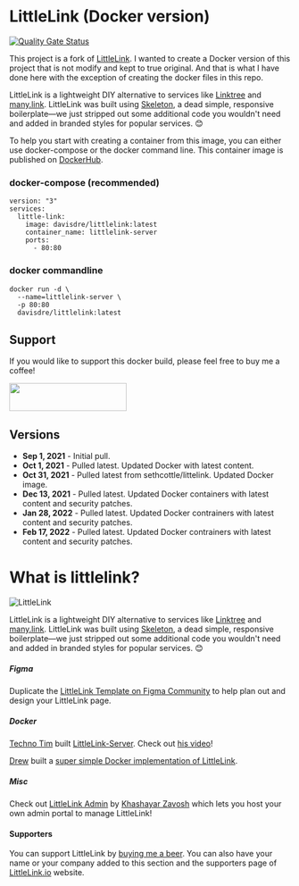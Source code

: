 # LittleLink (Docker version)

[![Quality Gate Status](https://sonarqube.benvon.net/api/project_badges/measure?project=benvon_littlelink_docker_e827185b-78bf-4d53-812d-66b4270e2b3d&metric=alert_status&token=sqb_03a754ffe120c7481c73fad2afb674f49b9554e7)](https://sonarqube.benvon.net/dashboard?id=benvon_littlelink_docker_e827185b-78bf-4d53-812d-66b4270e2b3d)

This project is a fork of [LittleLink](https://github.com/sethcottle/littlelink). I wanted to create a Docker version of this project that is not modify and kept to true original. And that is what I have done here with the exception of creating the docker files in this repo.

LittleLink is a lightweight DIY alternative to services like [Linktree](https://linktr.ee)
and [many.link](https://many.link/). LittleLink was built using [Skeleton](http://getskeleton.com/), a dead simple, responsive boilerplate—we just stripped out some additional code you wouldn't need and added in branded styles for popular services. 😊

To help you start with creating a container from this image, you can either use docker-compose or the docker command line. This container image is published on [DockerHub](https://hub.docker.com/r/davisdre/littlelink). 

### docker-compose (recommended)

```
version: "3"
services: 
  little-link:
    image: davisdre/littlelink:latest
    container_name: littlelink-server
    ports: 
      - 80:80
```

### docker commandline

```
docker run -d \
  --name=littlelink-server \
  -p 80:80
  davisdre/littlelink:latest
```

## Support
If you would like to support this docker build, please feel free to buy me a coffee!

<a href="https://www.buymeacoffee.com/davisdredotcom"> <img src="https://cdn.buymeacoffee.com/buttons/v2/default-yellow.png" height="50" width="210"></a>

## Versions
 * **Sep 1, 2021** - Initial pull.
 * **Oct 1, 2021** - Pulled latest. Updated Docker with latest content.
 * **Oct 31, 2021** - Pulled latest from sethcottle/littelink. Updated Docker image.
 * **Dec 13, 2021** - Pulled latest. Updated Docker containers with latest content and security patches. 
 * **Jan 28, 2022** - Pulled latest. Updated Docker contrainers with latest content and security patches. 
 * **Feb 17, 2022** - Pulled latest. Updated Docker contrainers with latest content and security patches.

 # What is littlelink?

![LittleLink](https://cdn.cottle.cloud/littlelink/social-circle.png)

LittleLink is a lightweight DIY alternative to services like [Linktree](https://linktr.ee)
and [many.link](https://www.google.com). LittleLink was built using [Skeleton](http://getskeleton.com/), a dead simple, responsive boilerplate—we just stripped out some additional code you wouldn't need and added in branded styles for popular services. 😊

##### Figma
Duplicate the [LittleLink Template on Figma Community](https://www.figma.com/community/file/846568099968305613) to help plan out and design your LittleLink page.

##### Docker
[Techno Tim](https://github.com/timothystewart6) built [LittleLink-Server](https://github.com/techno-tim/littlelink-server). Check out [his video](https://youtu.be/42SqfI_AjXU)!

[Drew](https://github.com/davisdre) built a [super simple Docker implementation of LittleLink](https://github.com/davisdre/littlelink).

##### Misc
Check out [LittleLink Admin](https://github.com/khashayarzavosh/admin-littlelink) by [Khashayar Zavosh](https://github.com/khashayarzavosh) which lets you host your own admin portal to manage LittleLink! 

#### Supporters
You can support LittleLink by [buying me a beer](https://www.buymeacoffee.com/seth). You can also have your name or your company added to this section and the supporters page of [LittleLink.io](https://littlelink.io) website.
